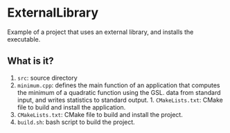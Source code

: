 # ExternalLibrary

Example of a project that uses an external library, and installs the executable.

## What is it?

1. `src`: source directory
  1. `minimum.cpp`: defines the main function of an application that computes
     the minimum of a quadratic function using the GSL.
     data from standard input, and writes statistics to standard output.
    1. `CMakeLists.txt`: CMake file to build and install the application.
1. `CMakeLists.txt`: CMake file to build and install the project.
1. `build.sh`: bash script to build the project.
